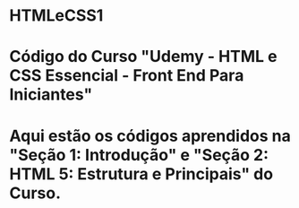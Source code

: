 # HTMLeCSS1
# Código do Curso "Udemy - HTML e CSS Essencial - Front End Para Iniciantes"
# Aqui estão os códigos aprendidos na "Seção 1: Introdução" e "Seção 2: HTML 5: Estrutura e Principais" do Curso.
